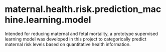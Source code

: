 # maternal.health.risk.prediction_machine.learning.model
Intended for reducing maternal and fetal mortality, a prototype supervised learning model was developed in this project to categorically predict maternal risk levels based on quantitative health information.
